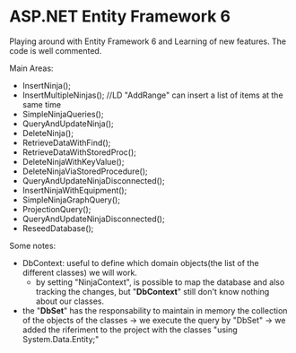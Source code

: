 # ASP.NET Entity Framework 6

Playing around with Entity Framework 6 and Learning of new features. The code is well commented.

Main Areas:
- InsertNinja();
- InsertMultipleNinjas(); //LD "AddRange" can insert a list of items at the same time
- SimpleNinjaQueries();
- QueryAndUpdateNinja();
- DeleteNinja();
- RetrieveDataWithFind();
- RetrieveDataWithStoredProc();
- DeleteNinjaWithKeyValue();
- DeleteNinjaViaStoredProcedure();
- QueryAndUpdateNinjaDisconnected();
- InsertNinjaWithEquipment();
- SimpleNinjaGraphQuery();
- ProjectionQuery();
- QueryAndUpdateNinjaDisconnected();
- ReseedDatabase();

Some notes:
- DbContext: useful to define which domain objects(the list of the different classes) we will work.
  - by setting "NinjaContext", is possible to map the database and also tracking the changes, but "**DbContext**" still don't know nothing about our classes.
- the "**DbSet**" has the responsability to maintain in memory the collection of the objects of the classes -> we execute the query by "DbSet" -> we added the riferiment to the project with the classes "using System.Data.Entity;"
